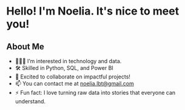 # Hello! I'm Noelia. It's nice to meet you!

## About Me
- 👩🏻‍💻 I’m interested in technology and data.
- 🛠️ Skilled in Python, SQL, and Power BI
- 💞️ Excited to collaborate on impactful projects!
- 📫 You can contact me at noelia.lbt@gmail.com
- ⚡ Fun fact: I love turning raw data into stories that everyone can understand. 

<!---
NoeliaBel/NoeliaBel is a ✨ special ✨ repository because its `README.md` (this file) appears on your GitHub profile.
You can click the Preview link to take a look at your changes.
--->
